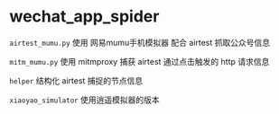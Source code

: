 # wechat_app_spider


`airtest_mumu.py` 使用 网易mumu手机模拟器 配合 airtest 抓取公众号信息

 `mitm_mumu.py` 使用 mitmproxy 捕获 airtest 通过点击触发的 http 请求信息

 `helper` 结构化 airtest 捕捉的节点信息


 `xiaoyao_simulator` 使用逍遥模拟器的版本

